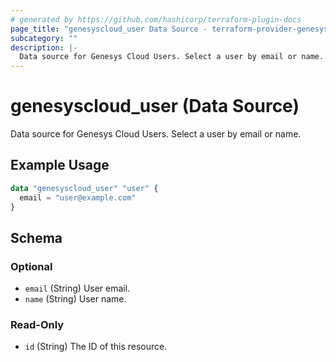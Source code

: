 ```yaml
---
# generated by https://github.com/hashicorp/terraform-plugin-docs
page_title: "genesyscloud_user Data Source - terraform-provider-genesyscloud"
subcategory: ""
description: |-
  Data source for Genesys Cloud Users. Select a user by email or name.
---
```


# genesyscloud_user (Data Source)

Data source for Genesys Cloud Users. Select a user by email or name.

## Example Usage

```terraform
data "genesyscloud_user" "user" {
  email = "user@example.com"
}
```

<!-- schema generated by tfplugindocs -->
## Schema

### Optional

- `email` (String) User email.
- `name` (String) User name.

### Read-Only

- `id` (String) The ID of this resource.
